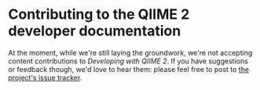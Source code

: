 # Contributing to the QIIME 2 developer documentation

At the moment, while we're still laying the groundwork, we're not accepting content contributions to *Developing with QIIME 2*.
If you have suggestions or feedback though, we'd love to hear them: please feel free to post to [the project's issue tracker](https://github.com/caporaso-lab/developing-with-qiime2/issues).